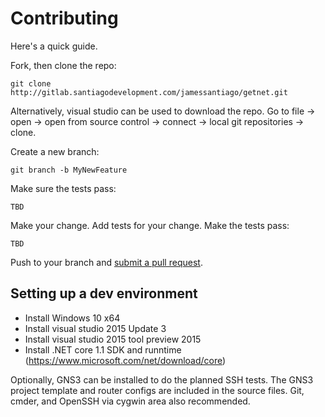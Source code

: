# Contributing

Here's a quick guide.

Fork, then clone the repo:

    git clone http://gitlab.santiagodevelopment.com/jamessantiago/getnet.git

Alternatively, visual studio can be used to download the repo.  Go to file -> open -> open from source control -> connect -> local git repositories -> clone.

Create a new branch:

    git branch -b MyNewFeature

Make sure the tests pass:

    TBD

Make your change. Add tests for your change. Make the tests pass:

    TBD

Push to your branch and [submit a pull request][pr].

[pr]: http://gitlab.santiagodevelopment.com/jamessantiago/getnet/compare

## Setting up a dev environment

*  Install Windows 10 x64
*  Install visual studio 2015 Update 3
*  Install visual studio 2015 tool preview 2015
*  Install .NET core 1.1 SDK and runntime (https://www.microsoft.com/net/download/core)

Optionally, GNS3 can be installed to do the planned SSH tests.  The GNS3 project template and router configs are included in the source files.  Git, cmder, and OpenSSH via cygwin area also recommended.

